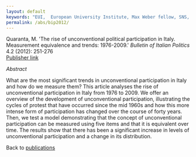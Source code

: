 ```yaml
---
layout: default
keywords: "EUI,  European University Institute, Max Weber fellow, SNS, Scuola Normale Superiore, LUISS, LUISS Guido Carli, post-doc, mario quaranta, publications, cv, CV, political science, sociology, political sociology, political protest, economic crisis, political participation, research, articles, article, Scuola Normale Superiore, book, books, conference, paper, researchgate, academia, googe scholar, scholar, dipartimento di scienze politiche, department of political science, democracy, political, social, european, participation, political science, social media"
permalink: /abs/bip2012/
---
```


Quaranta, M. 'The rise of unconventional political participation in Italy. Measurement equivalence and trends: 1976-2009.' *Bulletin of Italian Politics* 4.2 (2012): 251-276  
[Publisher link](http://www.gla.ac.uk/media/media_264092_en.pdf)

_Abstract_

What are the most significant trends in unconventional participation in Italy and how do we measure them? This article analyses the rise of unconventional participation in Italy from 1976 to 2009. We offer an overview of the development of unconventional participation, illustrating the cycles of protest that have occurred since the mid 1960s and how this more intense form of participation has changed over the course of forty years. Then, we test a model demonstrating that the concept of unconventional participation can be measured using five items and that it is equivalent over time. The results show that there has been a significant increase in levels of unconventional participation and a change in its distribution.


Back to [publications](/publications/)
